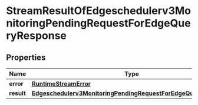 

# StreamResultOfEdgeschedulerv3MonitoringPendingRequestForEdgeQueryResponse


## Properties

| Name | Type | Description | Notes |
|------------ | ------------- | ------------- | -------------|
|**error** | [**RuntimeStreamError**](RuntimeStreamError.md) |  |  [optional] |
|**result** | [**Edgeschedulerv3MonitoringPendingRequestForEdgeQueryResponse**](Edgeschedulerv3MonitoringPendingRequestForEdgeQueryResponse.md) |  |  [optional] |



